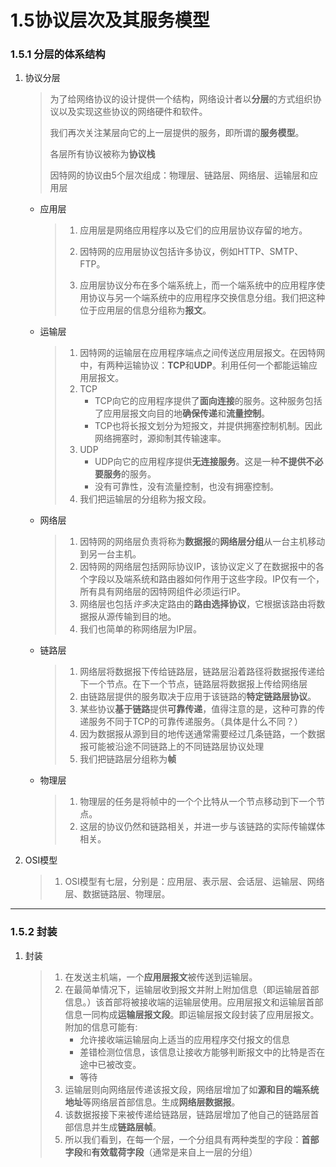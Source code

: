 # 1.5协议层次及其服务模型

### 1.5.1 分层的体系结构

1. 协议分层

   > 为了给网络协议的设计提供一个结构，网络设计者以**分层**的方式组织协议以及实现这些协议的网络硬件和软件。
   >
   > 我们再次关注某层向它的上一层提供的服务，即所谓的**服务模型**。
   >
   > 各层所有协议被称为**协议栈**
   >
   > 因特网的协议由5个层次组成：物理层、链路层、网络层、运输层和应用层

   - 应用层

     > 1. 应用层是网络应用程序以及它们的应用层协议存留的地方。
     >
     > 2. 因特网的应用层协议包括许多协议，例如HTTP、SMTP、FTP。
     > 3. 应用层协议分布在多个端系统上，而一个端系统中的应用程序使用协议与另一个端系统中的应用程序交换信息分组。我们把这种位于应用层的信息分组称为**报文**。

   - 运输层

     > 1. 因特网的运输层在应用程序端点之间传送应用层报文。在因特网中，有两种运输协议：**TCP**和**UDP**。利用任何一个都能运输应用层报文。
     > 2. TCP
     >    - TCP向它的应用程序提供了**面向连接**的服务。这种服务包括了应用层报文向目的地**确保传递**和**流量控制**。
     >    - TCP也将长报文划分为短报文，并提供拥塞控制机制。因此网络拥塞时，源抑制其传输速率。
     > 3. UDP
     >    - UDP向它的应用程序提供**无连接服务**。这是一种**不提供不必要服务**的服务。
     >    - 没有可靠性，没有流量控制，也没有拥塞控制。
     > 4. 我们把运输层的分组称为报文段。

   - 网络层

     > 1. 因特网的网络层负责将称为**数据报**的**网络层分组**从一台主机移动到另一台主机。
     > 2. 因特网的网络层包括网际协议IP，该协议定义了在数据报中的各个字段以及端系统和路由器如何作用于这些字段。IP仅有一个，所有具有网络层的因特网组件必须运行IP。
     > 3. 网络层也包括*许多*决定路由的**路由选择协议**，它根据该路由将数据报从源传输到目的地。
     > 4. 我们也简单的称网络层为IP层。

   - 链路层

     > 1. 网络层将数据报下传给链路层，链路层沿着路径将数据报传递给下一个节点。在下一个节点，链路层将数据报上传给网络层
     > 2. 由链路层提供的服务取决于应用于该链路的**特定链路层协议**。
     > 3. 某些协议**基于链路**提供**可靠传递**，值得注意的是，这种可靠的传递服务不同于TCP的可靠传递服务。（具体是什么不同？）
     > 4. 因为数据报从源到目的地传送通常需要经过几条链路，一个数据报可能被沿途不同链路上的不同链路层协议处理
     > 5. 我们把链路层分组称为**帧**
     
   - 物理层

     > 1. 物理层的任务是将帧中的一个个比特从一个节点移动到下一个节点。
     > 2. 这层的协议仍然和链路相关，并进一步与该链路的实际传输媒体相关。

2. OSI模型

   > 1. OSI模型有七层，分别是：应用层、表示层、会话层、运输层、网络层、数据链路层、物理层。



****

### 1.5.2 封装

1. 封装

   > 1. 在发送主机端，一个**应用层报文**被传送到运输层。
   > 2. 在最简单情况下，运输层收到报文并附上附加信息（即运输层首部信息。）该首部将被接收端的运输层使用。应用层报文和运输层首部信息一同构成**运输层报文段**。即运输层报文段封装了应用层报文。附加的信息可能有:
   >    - 允许接收端运输层向上适当的应用程序交付报文的信息
   >    - 差错检测位信息，该信息让接收方能够判断报文中的比特是否在途中已被改变。
   >    - 等待
   > 3. 运输层则向网络层传递该报文段，网络层增加了如**源和目的端系统地址**等网络层首部信息。生成**网络层数据报**。
   > 4. 该数据报接下来被传递给链路层，链路层增加了他自己的链路层首部信息并生成**链路层帧**。
   > 5. 所以我们看到，在每一个层，一个分组具有两种类型的字段：**首部字段**和**有效载荷字段**（通常是来自上一层的分组）

